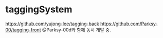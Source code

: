 # taggingSystem

https://github.com/yujong-lee/tagging-back
https://github.com/Parksy-00/tagging-front
@Parksy-00d와 함께 동시 개발 중.
